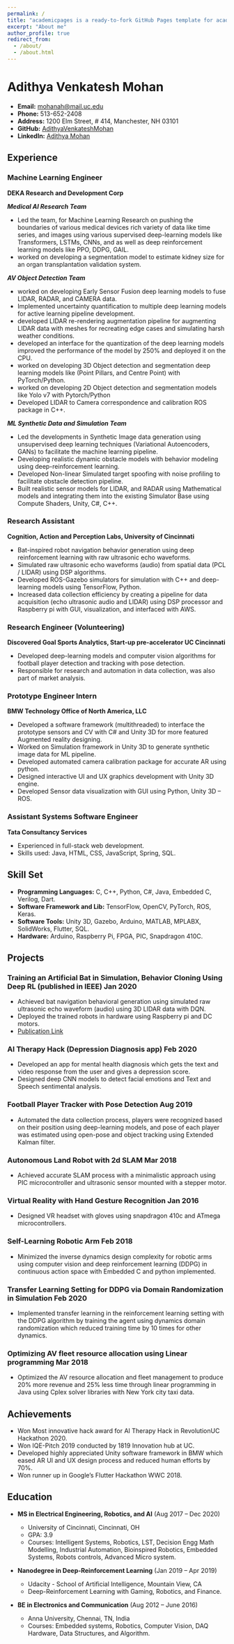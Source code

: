 ```yaml
---
permalink: /
title: "academicpages is a ready-to-fork GitHub Pages template for academic personal websites"
excerpt: "About me"
author_profile: true
redirect_from: 
  - /about/
  - /about.html
---
```



# Adithya Venkatesh Mohan

- **Email:** mohanah@mail.uc.edu
- **Phone:** 513-652-2408
- **Address:** 1200 Elm Street, # 414, Manchester, NH 03101
- **GitHub:** [AdithyaVenkateshMohan](https://github.com/AdithyaVenkateshMohan)
- **LinkedIn:** [Adithya Mohan](https://www.linkedin.com/in/adithyamohan)

## Experience

### Machine Learning Engineer
**DEKA Research and Development Corp**

***Medical AI Research Team***

- Led the team, for Machine Learning Research on pushing the boundaries of various medical devices rich variety of data like time series, and images using various supervised deep-learning models like Transformers, LSTMs, CNNs, and as well as deep reinforcement learning models like PPO, DDPG, GAIL.
- worked on developing a segmentation model to estimate kidney size for an organ transplantation validation system.

***AV Object Detection Team***

- worked on developing Early Sensor Fusion deep learning models to fuse LIDAR, RADAR, and CAMERA data.
- Implemented uncertainty quantification to multiple deep learning models for active learning pipeline development.
- developed LIDAR re-rendering augmentation pipeline for augmenting LIDAR data with meshes for recreating edge cases and simulating harsh weather conditions.
- developed an interface for the quantization of the deep learning models improved the performance of the model by 250% and deployed it on the CPU.
- worked on developing  3D Object detection and segmentation deep learning models like (Point Pillars, and Centre Point) with PyTorch/Python.
- worked on developing 2D Object detection and segmentation models like Yolo v7 with Pytorch/Python
- Developed LIDAR to Camera correspondence and calibration ROS package in C++.

***ML Synthetic Data and Simulation Team***

- Led the developments in Synthetic Image data generation using unsupervised deep learning techniques (Variational Autoencoders, GANs) to facilitate the machine learning pipeline.
- Developing realistic dynamic obstacle models with behavior modeling using deep-reinforcement learning.
- Developed Non-linear Simulated target spoofing with noise profiling to facilitate obstacle detection pipeline.
- Built realistic sensor models for LIDAR, and RADAR using Mathematical models and integrating them into the existing Simulator Base using Compute Shaders, Unity, C#, C++.

### Research Assistant
**Cognition, Action and Perception Labs, University of Cincinnati**
- Bat-inspired robot navigation behavior generation using deep reinforcement learning with raw ultrasonic echo waveforms.
- Simulated raw ultrasonic echo waveforms (audio) from spatial data (PCL / LIDAR) using DSP algorithms.
- Developed ROS-Gazebo simulators for simulation with C++ and deep-learning models using TensorFlow, Python.
- Increased data collection efficiency by creating a pipeline for data acquisition (echo ultrasonic audio and LIDAR) using DSP processor and Raspberry pi with GUI, visualization, and interfaced with AWS.

### Research Engineer (Volunteering)
**Discovered Goal Sports Analytics, Start-up pre-accelerator UC Cincinnati**
- Developed deep-learning models and computer vision algorithms for football player detection and tracking with pose detection.
- Responsible for research and automation in data collection, was also part of market analysis.

### Prototype Engineer Intern
**BMW Technology Office of North America, LLC**
- Developed a software framework (multithreaded) to interface the prototype sensors and CV with C# and Unity 3D for more featured Augmented reality designing.
- Worked on Simulation framework in Unity 3D to generate synthetic image data for ML pipeline.
- Developed automated camera calibration package for accurate AR using python.
- Designed interactive UI and UX graphics development with Unity 3D engine.
- Developed Sensor data visualization with GUI using Python, Unity 3D – ROS.

### Assistant Systems Software Engineer
**Tata Consultancy Services**
- Experienced in full-stack web development.
- Skills used: Java, HTML, CSS, JavaScript, Spring, SQL.

## Skill Set

- **Programming Languages:** C, C++, Python, C#, Java, Embedded C, Verilog, Dart.
- **Software Framework and Lib:** TensorFlow, OpenCV, PyTorch, ROS, Keras.
- **Software Tools:** Unity 3D, Gazebo, Arduino, MATLAB, MPLABX, SolidWorks, Flutter, SQL.
- **Hardware:** Arduino, Raspberry Pi, FPGA, PIC, Snapdragon 410C.

## Projects

### Training an Artificial Bat in Simulation, Behavior Cloning Using Deep RL (published in IEEE) Jan 2020
- Achieved bat navigation behavioral generation using simulated raw ultrasonic echo waveform (audio) using 3D LIDAR data with DQN.
- Deployed the trained robots in hardware using Raspberry pi and DC motors.
- [Publication Link](https://ieeexplore.ieee.org/abstract/document/9308555)

### AI Therapy Hack (Depression Diagnosis app) Feb 2020
- Developed an app for mental health diagnosis which gets the text and video response from the user and gives a depression score.
- Designed deep CNN models to detect facial emotions and Text and Speech sentimental analysis.

### Football Player Tracker with Pose Detection Aug 2019
- Automated the data collection process, players were recognized based on their position using deep-learning models, and pose of each player was estimated using open-pose and object tracking using Extended Kalman filter.

### Autonomous Land Robot with 2d SLAM Mar 2018
- Achieved accurate SLAM process with a minimalistic approach using PIC microcontroller and ultrasonic sensor mounted with a stepper motor.

### Virtual Reality with Hand Gesture Recognition Jan 2016
- Designed VR headset with gloves using snapdragon 410c and ATmega microcontrollers.

### Self-Learning Robotic Arm Feb 2018
- Minimized the inverse dynamics design complexity for robotic arms using computer vision and deep reinforcement learning (DDPG) in continuous action space with Embedded C and python implemented.

### Transfer Learning Setting for DDPG via Domain Randomization in Simulation Feb 2020
- Implemented transfer learning in the reinforcement learning setting with the DDPG algorithm by training the agent using dynamics domain randomization which reduced training time by 10 times for other dynamics.

### Optimizing AV fleet resource allocation using Linear programming Mar 2018
- Optimized the AV resource allocation and fleet management to produce 20% more revenue and 25% less time through linear programming in Java using Cplex solver libraries with New York city taxi data.

## Achievements

- Won Most innovative hack award for AI Therapy Hack in RevolutionUC Hackathon 2020.
- Won IQE-Pitch 2019 conducted by 1819 Innovation hub at UC.
- Developed highly appreciated Unity software framework in BMW which eased AR UI and UX design process and reduced human efforts by 70%.
- Won runner up in Google’s Flutter Hackathon WWC 2018.

## Education

- **MS in Electrical Engineering, Robotics, and AI** (Aug 2017 – Dec 2020)
  - University of Cincinnati, Cincinnati, OH
  - GPA: 3.9
  - Courses: Intelligent Systems, Robotics, LST, Decision Engg Math Modelling, Industrial Automation, Bioinspired Robotics, Embedded Systems, Robots controls, Advanced Micro system.

- **Nanodegree in Deep-Reinforcement Learning** (Jan 2019 – Apr 2019)
  - Udacity - School of Artificial Intelligence, Mountain View, CA
  - Deep-Reinforcement Learning with Gaming, Robotics, and Finance.

- **BE in Electronics and Communication** (Aug 2012 – June 2016)
  - Anna University, Chennai, TN, India
  - Courses: Embedded systems, Robotics, Computer Vision, DAQ Hardware, Data Structures, and Algorithm.
